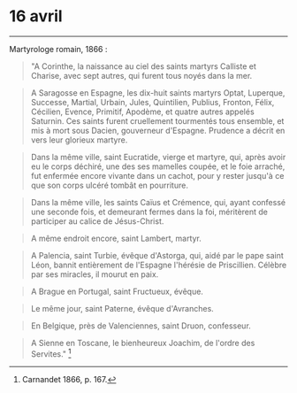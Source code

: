 # 16 avril

***

Martyrologe romain, 1866 :

> "A Corinthe, la naissance au ciel des saints martyrs Calliste et Charise, avec sept autres, qui furent tous noyés dans la mer.

> A Saragosse en Espagne, les dix-huit saints martyrs Optat, Luperque, Successe, Martial, Urbain, Jules, Quintilien, Publius, Fronton, Félix, Cécilien, Evence, Primitif, Apodème, et quatre autres appelés Saturnin. Ces saints furent cruellement tourmentés tous ensemble, et mis à mort sous Dacien, gouverneur d'Espagne. Prudence a décrit en vers leur glorieux martyre.

> Dans la même ville, saint Eucratide, vierge et martyre, qui, après avoir eu le corps déchiré, une des ses mamelles coupée, et le foie arraché, fut enfermée encore vivante dans un cachot, pour y rester jusqu'à ce que son corps ulcéré tombât en pourriture.

> Dans la même ville, les saints Caïus et Crémence, qui, ayant confessé une seconde fois, et demeurant fermes dans la foi, méritèrent de participer au calice de Jésus-Christ.

> A même endroit encore, saint Lambert, martyr.

> A Palencia, saint Turbie, évêque d'Astorga, qui, aidé par le pape saint Léon, bannit entièrement de l'Espagne l'hérésie de Priscillien. Célèbre par ses miracles, il mourut en paix.

> A Brague en Portugal, saint Fructueux, évêque.

> Le même jour, saint Paterne, évêque d'Avranches.

> En Belgique, près de Valenciennes, saint Druon, confesseur.

> A Sienne en Toscane, le bienheureux Joachim, de l'ordre des Servites." [^1]

[^1]: Carnandet 1866, p. 167.
